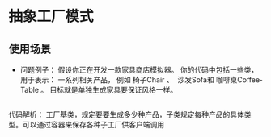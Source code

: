 # 抽象工厂模式
## 使用场景
* 问题例子：
  假设你正在开发一款家具商店模拟器。 你的代码中包括一些类， 用于表示：
  一系列相关产品， 例如 椅子Chair 、 ​ 沙发Sofa和 咖啡桌Coffee­Table 。
  目标就是单独生成家具要保证风格一样。
## 
代码解析：
工厂基类，规定要要生成多少种产品，子类规定每种产品的具体类型。可以通过容器来保存各种子工厂供客户端调用